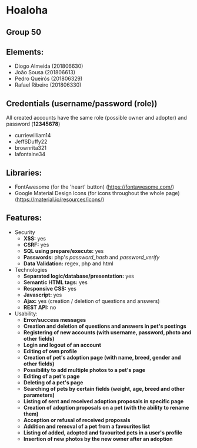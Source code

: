 # Hoaloha
## Group 50

## Elements:
 - Diogo Almeida    (201806630)
 - João Sousa       (201806613)
 - Pedro Queirós    (201806329)
 - Rafael Ribeiro   (201806330)

## Credentials (username/password (role))
All created accounts have the same role (possible owner and adopter) and password (**12345678**)
 - curriewilliam14
 - JeffSDuffy22
 - brownrita321
 - lafontaine34

## Libraries:
 - FontAwesome (for the 'heart' button) (https://fontawesome.com/)
 - Google Material Design Icons (for icons throughout the whole page) (https://material.io/resources/icons/)

## Features:
 - Security
     - **XSS:** yes
     - **CSRF:** yes
     - **SQL using prepare/execute:** yes
     - **Passwords:** php's *password_hash* and *password_verify*
     - **Data Validation:** regex, php and html
 - Technologies
     - **Separated logic/database/presentation:** yes
     - **Semantic HTML tags:** yes
     - **Responsive CSS:** yes
     - **Javascript:** yes
     - **Ajax:** yes (creation / deletion of questions and answers)
     - **REST API:** no
  - Usability:
     - **Error/success messages** 
     - **Creation and deletion of questions and answers in pet's postings**
     - **Registering of new accounts (with username, password, photo and other fields)**
     - **Login and logout of an account**
     - **Editing of own profile**
     - **Creation of pet's adoption page (with name, breed, gender and other fields)**
     - **Possibility to add multiple photos to a pet's page**
     - **Editing of a pet's page**
     - **Deleting of a pet's page**
     - **Searching of pets by certain fields (weight, age, breed and other parameters)**
     - **Listing of sent and received adoption proposals in specific page**
     - **Creation of adoption proposals on a pet (with the ability to rename them)**
     - **Acception or refusal of received proposals**
     - **Addition and removal of a pet from a favourites list**
     - **Listing of added, adopted and favourited pets in a user's profile**
     - **Insertion of new photos by the new owner after an adoption**
 
